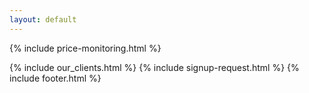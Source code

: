```yaml
---
layout: default
---
```


<div class="clearfix"></div>


{% include price-monitoring.html %}
   

<div class="clearfix"></div>

{% include our_clients.html %} 
{% include signup-request.html %}
{% include footer.html %}